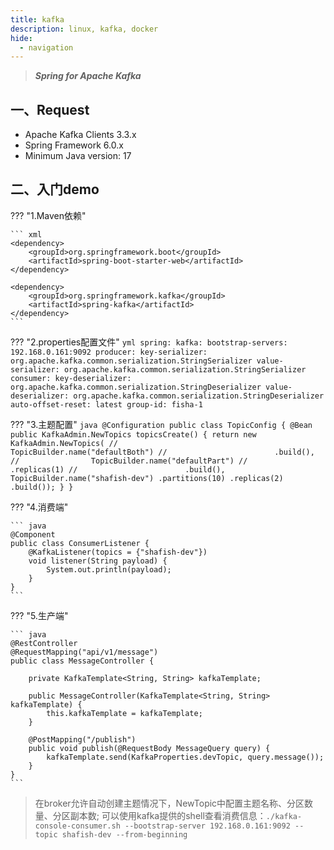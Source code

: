 ```yaml
---
title: kafka
description: linux, kafka, docker
hide:
  - navigation
---
```



> ***Spring for Apache Kafka***

## 一、Request
- Apache Kafka Clients 3.3.x
- Spring Framework 6.0.x
- Minimum Java version: 17

## 二、入门demo
??? "1.Maven依赖"

    ``` xml
    <dependency>
        <groupId>org.springframework.boot</groupId>
        <artifactId>spring-boot-starter-web</artifactId>
    </dependency>

    <dependency>
        <groupId>org.springframework.kafka</groupId>
        <artifactId>spring-kafka</artifactId>
    </dependency>
    ```

??? "2.properties配置文件"
    ``` yml
    spring:
      kafka:
        bootstrap-servers: 192.168.0.161:9092
        producer:
          key-serializer: org.apache.kafka.common.serialization.StringSerializer
          value-serializer: org.apache.kafka.common.serialization.StringSerializer
        consumer:
          key-deserializer: org.apache.kafka.common.serialization.StringDeserializer
          value-deserializer: org.apache.kafka.common.serialization.StringDeserializer
          auto-offset-reset: latest
          group-id: fisha-1
    ```

??? "3.主题配置"
    ``` java
    @Configuration
    public class TopicConfig {
        @Bean
        public KafkaAdmin.NewTopics topicsCreate() {
            return new KafkaAdmin.NewTopics(
    //                TopicBuilder.name("defaultBoth")
    //                        .build(),
    //                TopicBuilder.name("defaultPart")
    //                        .replicas(1)
    //                        .build(),
                    TopicBuilder.name("shafish-dev")
                            .partitions(10)
                            .replicas(2)
                            .build());
        }
    }
    ```


??? "4.消费端"

    ``` java
    @Component
    public class ConsumerListener {
        @KafkaListener(topics = {"shafish-dev"})
        void listener(String payload) {
            System.out.println(payload);
        }
    }
    ```

??? "5.生产端"

    ``` java
    @RestController
    @RequestMapping("api/v1/message")
    public class MessageController {

        private KafkaTemplate<String, String> kafkaTemplate;

        public MessageController(KafkaTemplate<String, String> kafkaTemplate) {
            this.kafkaTemplate = kafkaTemplate;
        }

        @PostMapping("/publish")
        public void publish(@RequestBody MessageQuery query) {
            kafkaTemplate.send(KafkaProperties.devTopic, query.message());
        }
    }
    ```

> 在broker允许自动创建主题情况下，NewTopic中配置主题名称、分区数量、分区副本数;
> 可以使用kafka提供的shell查看消费信息：`./kafka-console-consumer.sh --bootstrap-server 192.168.0.161:9092 --topic shafish-dev --from-beginning`
